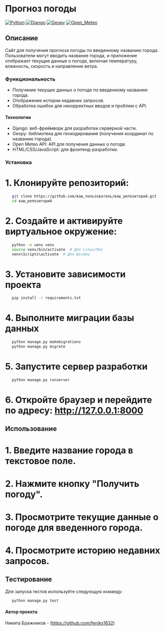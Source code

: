 # Прогноз погоды
[![Python](https://img.shields.io/badge/-Python-464646?style=flat-square&logo=Python)](https://www.python.org/)
[![Django](https://img.shields.io/badge/-Django-464646?style=flat-square&logo=Django)](https://www.djangoproject.com/)
[![Geopy](https://img.shields.io/badge/-Geopy-464646?style=flat-square&logo=Geopy)](https://geopy.readthedocs.io/en/stable/index.html)
[![Open_Meteo](https://img.shields.io/badge/-Open_meteo-464646?style=flat-square&logo=Open_meteo)](https://open-meteo.com/)
## Описание
Сайт для получения прогноза погоды по введенному названию города. Пользователи могут вводить название города, и приложение отображает текущие данные о погоде, включая температуру, влажность, скорость и направление ветра.

### Функциональность

- Получение текущих данных о погоде по введенному названию города.
- Отображение истории недавних запросов.
- Обработка ошибок для некорректных вводов и проблем с API.

#### Технологии

- Django: веб-фреймворк для разработки серверной части.
- Geopy: библиотека для геокодирования (получения координат по названию города).
- Open Meteo API: API для получения данных о погоде.
- HTML/CSS/JavaScript: для фронтенд-разработки.

### Установка

# 1. Клонируйте репозиторий:

```bash
   git clone https://github.com/ваш_пользователь/ваш_репозиторий.git
   cd ваш_репозиторий
```

# 2. Создайте и активируйте виртуальное окружение:
```bash
   python -m venv venv
   source venv/bin/activate  # Для Linux/Mac
   venv\Scripts\activate  # Для Window
```

# 3. Установите зависимости проекта
```bash
   pip install -r requirements.txt
```

# 4. Выполните миграции базы данных
```bash
   python manage.py makemigrations
   python manage.py migrate
```

# 5. Запустите сервер разработки
```bash
   python manage.py runserver
```

# 6. Откройте браузер и перейдите по адресу: http://127.0.0.1:8000

## Использование
# 1. Введите название города в текстовое поле.
# 2. Нажмите кнопку "Получить погоду".
# 3. Просмотрите текущие данные о погоде для введенного города.
# 4. Просмотрите историю недавних запросов.

## Тестирование
Для запуска тестов используйте следующую команду:
```bash
   python manage.py test
```

#### Автор проекта

Никита Бражников - (https://github.com/feniks1632)
